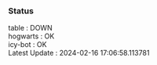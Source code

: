 ### Status


table : DOWN  
hogwarts : OK  
icy-bot : OK  
Latest Update : 2024-02-16 17:06:58.113781
